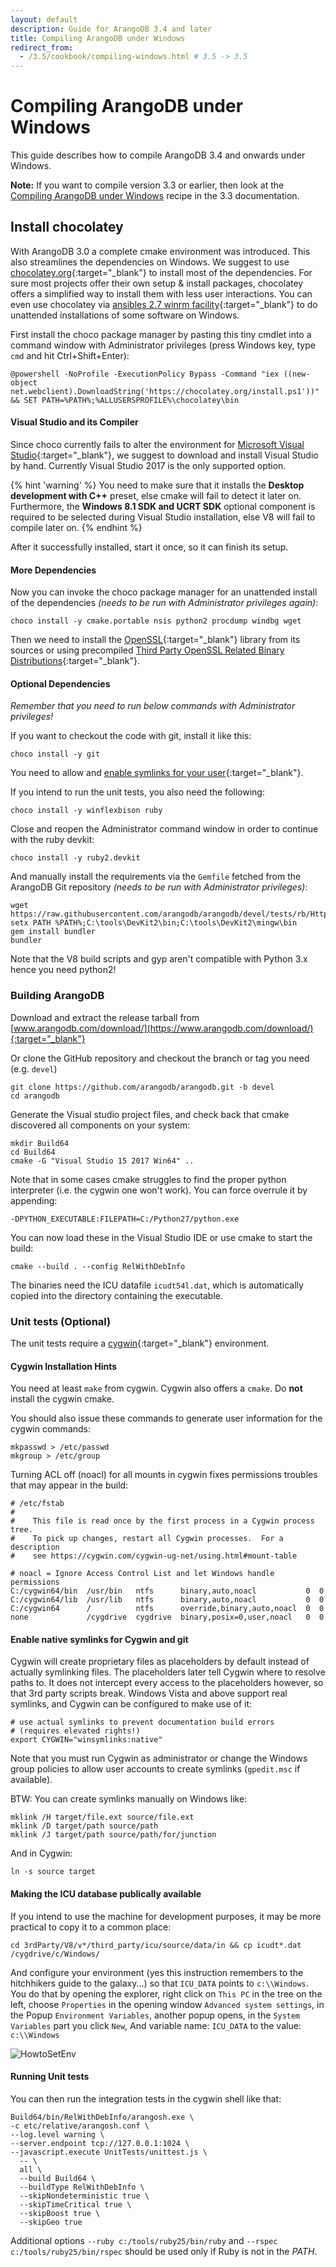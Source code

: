 ```yaml
---
layout: default
description: Guide for ArangoDB 3.4 and later
title: Compiling ArangoDB under Windows
redirect_from:
  - /3.5/cookbook/compiling-windows.html # 3.5 -> 3.5
---
```

Compiling ArangoDB under Windows
================================

This guide describes how to compile ArangoDB 3.4 and onwards under Windows.

**Note:** If you want to compile version 3.3 or earlier, then look at the
[Compiling ArangoDB under Windows](../2.8/cookbook/compiling-under-windows.html)
recipe in the 3.3 documentation.

Install chocolatey
------------------

With ArangoDB 3.0 a complete cmake environment was introduced. This also
streamlines the dependencies on Windows. We suggest to use
[chocolatey.org](https://chocolatey.org/){:target="_blank"} to install most of
the dependencies. For sure most projects offer their own setup & install
packages, chocolatey offers a simplified way to install them with less user
interactions. You can even use chocolatey via
[ansibles 2.7 winrm facility](https://docs.ansible.com/ansible/latest/user_guide/windows.html){:target="_blank"}
to do unattended installations of some software on Windows.

First install the choco package manager by pasting this tiny cmdlet into a
command window with Administrator privileges (press Windows key, type `cmd`
and hit Ctrl+Shift+Enter):

    @powershell -NoProfile -ExecutionPolicy Bypass -Command "iex ((new-object net.webclient).DownloadString('https://chocolatey.org/install.ps1'))" && SET PATH=%PATH%;%ALLUSERSPROFILE%\chocolatey\bin

#### Visual Studio and its Compiler

Since choco currently fails to alter the environment for
[Microsoft Visual Studio](https://www.visualstudio.com/en-us/products/visual-studio-community-vs.aspx){:target="_blank"},
we suggest to download and install Visual Studio by hand.
Currently Visual Studio 2017 is the only supported option.

{% hint 'warning' %}
You need to make sure that it installs the **Desktop development with C++** preset,
else cmake will fail to detect it later on. Furthermore, the **Windows 8.1 SDK and UCRT SDK**
optional component is required to be selected during Visual Studio installation, else V8
will fail to compile later on.
{% endhint %}

After it successfully installed, start it once, so it can finish its setup.

#### More Dependencies

Now you can invoke the choco package manager for an unattended install of the dependencies
*(needs to be run with Administrator privileges again)*:

    choco install -y cmake.portable nsis python2 procdump windbg wget 

Then we need to install the [OpenSSL](https://openssl.org){:target="_blank"} library from its sources or using precompiled
[Third Party OpenSSL Related Binary Distributions](https://wiki.openssl.org/index.php/Binaries){:target="_blank"}.

#### Optional Dependencies

_Remember that you need to run below commands with Administrator privileges!_

If you want to checkout the code with git, install it like this:

    choco install -y git
    
You need to allow and
[enable symlinks for your user](https://github.com/git-for-windows/git/wiki/Symbolic-Links#allowing-non-administrators-to-create-symbolic-links){:target="_blank"}.

If you intend to run the unit tests, you also need the following:

    choco install -y winflexbison ruby

Close and reopen the Administrator command window in order to continue with the ruby devkit:

    choco install -y ruby2.devkit

And manually install the requirements via the `Gemfile` fetched from the ArangoDB Git repository
*(needs to be run with Administrator privileges)*:

    wget https://raw.githubusercontent.com/arangodb/arangodb/devel/tests/rb/HttpInterface/Gemfile
    setx PATH %PATH%;C:\tools\DevKit2\bin;C:\tools\DevKit2\mingw\bin
    gem install bundler
    bundler

Note that the V8 build scripts and gyp aren't compatible with Python 3.x hence you need python2!

### Building ArangoDB

Download and extract the release tarball from
[www.arangodb.com/download/](https://www.arangodb.com/download/){:target="_blank"}

Or clone the GitHub repository and checkout the branch or tag you need (e.g. `devel`)

    git clone https://github.com/arangodb/arangodb.git -b devel
    cd arangodb

Generate the Visual studio project files, and check back that cmake discovered all components on your system:

    mkdir Build64
    cd Build64
    cmake -G "Visual Studio 15 2017 Win64" ..

Note that in some cases cmake struggles to find the proper python interpreter
(i.e. the cygwin one won't work). You can force overrule it by appending:

    -DPYTHON_EXECUTABLE:FILEPATH=C:/Python27/python.exe

You can now load these in the Visual Studio IDE or use cmake to start the build:

    cmake --build . --config RelWithDebInfo

The binaries need the ICU datafile `icudt54l.dat`, which is automatically copied into the directory containing the
executable.

### Unit tests (Optional)

The unit tests require a [cygwin](https://www.cygwin.com/){:target="_blank"} environment.

#### Cygwin Installation Hints

You need at least `make` from cygwin. Cygwin also offers a `cmake`. Do **not** install the cygwin cmake.

You should also issue these commands to generate user information for the cygwin commands:

    mkpasswd > /etc/passwd
    mkgroup > /etc/group

Turning ACL off (noacl) for all mounts in cygwin fixes permissions troubles that may appear in the build:

    # /etc/fstab
    #
    #    This file is read once by the first process in a Cygwin process tree.
    #    To pick up changes, restart all Cygwin processes.  For a description
    #    see https://cygwin.com/cygwin-ug-net/using.html#mount-table
    
    # noacl = Ignore Access Control List and let Windows handle permissions
    C:/cygwin64/bin  /usr/bin   ntfs      binary,auto,noacl           0  0
    C:/cygwin64/lib  /usr/lib   ntfs      binary,auto,noacl           0  0
    C:/cygwin64      /          ntfs      override,binary,auto,noacl  0  0
    none             /cygdrive  cygdrive  binary,posix=0,user,noacl   0  0

#### Enable native symlinks for Cygwin and git

Cygwin will create proprietary files as placeholders by default instead of
actually symlinking files. The placeholders later tell Cygwin where to resolve
paths to. It does not intercept every access to the placeholders however, so
that 3rd party scripts break. Windows Vista and above support real symlinks,
and Cygwin can be configured to make use of it:

    # use actual symlinks to prevent documentation build errors
    # (requires elevated rights!)
    export CYGWIN="winsymlinks:native"

Note that you must run Cygwin as administrator or change the Windows group
policies to allow user accounts to create symlinks (`gpedit.msc` if available).

BTW: You can create symlinks manually on Windows like:

    mklink /H target/file.ext source/file.ext
    mklink /D target/path source/path
    mklink /J target/path source/path/for/junction

And in Cygwin:

    ln -s source target

#### Making the ICU database publically available

If you intend to use the machine for development purposes, it may be more practical to copy it to a common place:

    cd 3rdParty/V8/v*/third_party/icu/source/data/in && cp icudt*.dat /cygdrive/c/Windows/

And configure your environment (yes this instruction remembers to the hitchhikers guide to the galaxy...) so that
`ICU_DATA` points to `c:\\Windows`. You do that by opening the explorer,
right click on `This PC` in the tree on the left, choose `Properties` in the opening window `Advanced system settings`,
in the Popup `Environment Variables`, another popup opens, in the `System Variables` part you click `New`, 
And variable name: `ICU_DATA` to the value: `c:\\Windows`

![HowtoSetEnv](images/SetEnvironmentVar.png)

#### Running Unit tests

You can then run the integration tests in the cygwin shell like that:

    Build64/bin/RelWithDebInfo/arangosh.exe \
    -c etc/relative/arangosh.conf \
    --log.level warning \
    --server.endpoint tcp://127.0.0.1:1024 \
    --javascript.execute UnitTests/unittest.js \
      -- \
      all \
      --build Build64 \
      --buildType RelWithDebInfo \
      --skipNondeterministic true \
      --skipTimeCritical true \
      --skipBoost true \
      --skipGeo true

Additional options `--ruby c:/tools/ruby25/bin/ruby` and `--rspec c:/tools/ruby25/bin/rspec`
should be used only if Ruby is not in the *PATH*.
